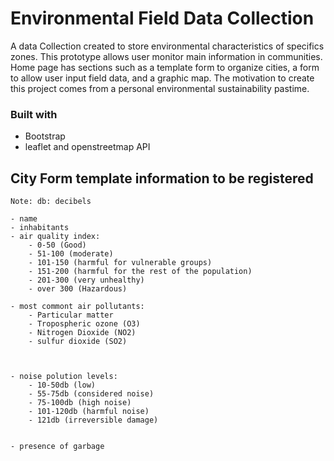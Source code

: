 # Environmental Field Data Collection

A data Collection created to store environmental characteristics of specifics zones. This prototype allows user monitor main information in communities. Home page has sections such as a template form to organize cities, a form to allow user input field data, and a graphic map. The motivation to create this project comes from a personal environmental sustainability pastime.

### Built with

- Bootstrap
- leaflet and openstreetmap API

## City Form template information to be registered

    Note: db: decibels

    - name
    - inhabitants
    - air quality index:
        - 0-50 (Good)
        - 51-100 (moderate)
        - 101-150 (harmful for vulnerable groups)
        - 151-200 (harmful for the rest of the population)
        - 201-300 (very unhealthy)
        - over 300 (Hazardous)

    - most commont air pollutants:
        - Particular matter
        - Tropospheric ozone (O3)
        - Nitrogen Dioxide (NO2)
        - sulfur dioxide (SO2)



    - noise polution levels:
        - 10-50db (low)
        - 55-75db (considered noise)
        - 75-100db (high noise)
        - 101-120db (harmful noise)
        - 121db (irreversible damage)


    - presence of garbage
